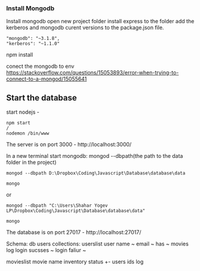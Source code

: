 ### Install Mongodb

Install mongodb
open new project folder
install express to the folder
add the kerberos and mongodb curent versions to the package.json file.
```
"mongodb": "~3.1.8",
"kerberos": "~1.1.0"
```

npm install 

conect the mongodb to env https://stackoverflow.com/questions/15053893/error-when-trying-to-connect-to-a-mongod/15055641

## Start the database

start nodejs - 
```
npm start
/
nodemon /bin/www 
```

The server is on port 3000 - 
http://localhost:3000/

In a new terminal
start mongodb: mongod --dbpath(the path to the data folder in the project)
```
mongod --dbpath D:\Dropbox\Coding\Javascript\Database\database\data

mongo
```

or 

```
mongod --dbpath "C:\Users\Shahar Yogev LP\Dropbox\Coding\Javascript\Database\database\data"

mongo
```


The database is on port 27017 - 
http://localhost:27017/


Schema:
db users
collections:
userslist
    user name ~
    email ~
    has ~
    movies
    log
    login sucsses ~
    login faliur ~

movieslist
    movie name
    inventory status +-
    users ids
    log



